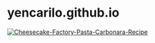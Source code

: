 # yencarilo.github.io
<a href="https://ibb.co/zRMyJh4"><img src="https://i.ibb.co/YkCzZ7L/Cheesecake-Factory-Pasta-Carbonara-Recipe.webp" alt="Cheesecake-Factory-Pasta-Carbonara-Recipe" border="0"></a>
